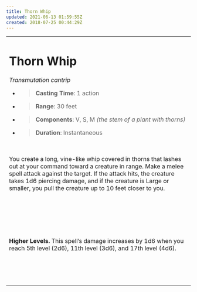 ```yaml
---
title: Thorn Whip
updated: 2021-06-13 01:59:55Z
created: 2018-07-25 00:44:29Z
---
```


<table><tbody><tr class="odd"><td><h1 id="thorn-whip"><strong>Thorn Whip</strong></h1><p><em>Transmutation cantrip</em></p><ul><li><blockquote><p><strong>Casting Time</strong>: 1 action</p></blockquote></li><li><blockquote><p><strong>Range</strong>: 30 feet</p></blockquote></li><li><blockquote><p><strong>Components</strong>: V, S, M <em>(the stem of a plant with thorns)</em></p></blockquote></li><li><blockquote><p><strong>Duration</strong>: Instantaneous</p></blockquote></li></ul><p> </p><p>You create a long, vine-like whip covered in thorns that lashes out at your command toward a creature in range. Make a melee spell attack against the target. If the attack hits, the creature takes 1d6 piercing damage, and if the creature is Large or smaller, you pull the creature up to 10 feet closer to you.</p><p> </p><p> </p><p> </p><p><strong>Higher Levels.</strong> This spell’s damage increases by 1d6 when you reach 5th level (2d6), 11th level (3d6), and 17th level (4d6).</p><p> </p><p> </p></td></tr></tbody></table>